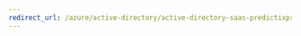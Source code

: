 ```yaml
---
redirect_url: /azure/active-directory/active-directory-saas-predictixpricereporting-tutorial
---
```

